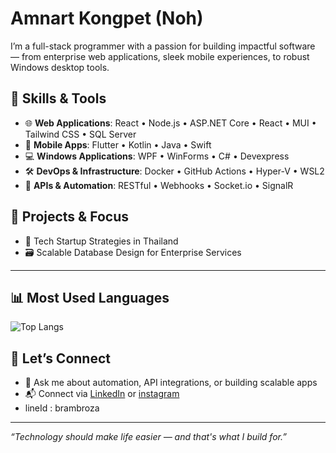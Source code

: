 # Amnart Kongpet (Noh)

I’m a full-stack programmer with a passion for building impactful software — from enterprise web applications, sleek mobile experiences, to robust Windows desktop tools.

## 🔧 Skills & Tools

- 🌐 **Web Applications**: React • Node.js • ASP.NET Core • React • MUI • Tailwind CSS • SQL Server
- 📱 **Mobile Apps**:  Flutter • Kotlin • Java • Swift
- 💻 **Windows Applications**: WPF • WinForms • C# • Devexpress
- 🛠️ **DevOps & Infrastructure**: Docker • GitHub Actions • Hyper-V • WSL2
- 📡 **APIs & Automation**: RESTful • Webhooks • Socket.io • SignalR

## 🚀 Projects & Focus

- 🏢 Tech Startup Strategies in Thailand  
- 🗃️ Scalable Database Design for Enterprise Services  

---
## 📊 Most Used Languages

![Top Langs](https://github-readme-stats.vercel.app/api/top-langs/?username=brambroza&layout=compact&theme=radical)

## 🤝 Let’s Connect

- 💬 Ask me about automation, API integrations, or building scalable apps
- 📬 Connect via [LinkedIn](https://www.linkedin.com/in/amnart-kongpet-650317192/) or [instagram](https://www.instagram.com/seranoh2303/) 
- lineId : brambroza
---

_“Technology should make life easier — and that's what I build for.”_
